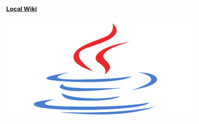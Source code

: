 ###  [**Local Wiki**](https://github.com/up-to-you/dev_notes/wiki)

<img src="wiki_assets/java-icon.svg" width="100%" height="270px">
